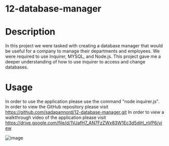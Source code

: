 # 12-database-manager
# Description
In this project we were tasked with creating a database manager that would be useful for a company to manage their departments and employees. We were required to use Inquirer, MYSQL, and Node.js. 
This project gave me a deeper understanding of how to use inquirer to access and change databases. 

# Usage
In order to use the application please use the command "node inquirer.js".
In order to view the GitHub repository please visit https://github.com/sadapannord/12-database-manager.git
In order to view a walkthrough video of the application please visit https://drive.google.com/file/d/1VJafH7_AN7FzZWx83W1Ec3d5djH_nVP6/view

![image](https://user-images.githubusercontent.com/114836837/215019905-4b26429b-4be1-49d0-9a71-0a1c4c376e0d.png)